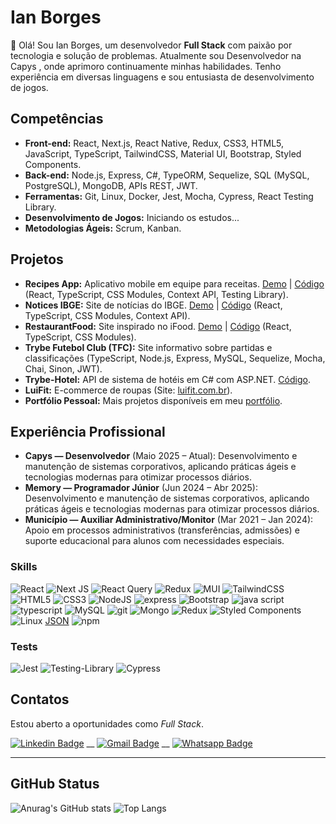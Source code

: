 # Ian Borges

👋 Olá! Sou Ian Borges, um desenvolvedor **Full Stack** com paixão por tecnologia e solução de problemas. Atualmente sou Desenvolvedor na Capys , onde aprimoro continuamente minhas habilidades. Tenho experiência em diversas linguagens e sou entusiasta de desenvolvimento de jogos.

## Competências
- **Front-end:** React, Next.js, React Native, Redux, CSS3, HTML5, JavaScript, TypeScript, TailwindCSS, Material UI, Bootstrap, Styled Components.  
- **Back-end:** Node.js, Express, C#, TypeORM, Sequelize, SQL (MySQL, PostgreSQL), MongoDB, APIs REST, JWT.  
- **Ferramentas:** Git, Linux, Docker, Jest, Mocha, Cypress, React Testing Library.  
- **Desenvolvimento de Jogos:** Iniciando os estudos...  
- **Metodologias Ágeis:** Scrum, Kanban.  

## Projetos
- **Recipes App:** Aplicativo mobile em equipe para receitas. [Demo](https://recipes-project-tau.vercel.app/) | [Código](https://github.com/IanPedroBorges/Recipes) (React, TypeScript, CSS Modules, Context API, Testing Library).  
- **Notices IBGE:** Site de notícias do IBGE. [Demo](https://teste-tecnico-ibge-simulator.vercel.app/) | [Código](https://github.com/IanPedroBorges/TesteTecnico) (React, TypeScript, CSS Modules, Context API).  
- **RestaurantFood:** Site inspirado no iFood. [Demo](https://restaurant-food-rho.vercel.app/) | [Código](https://github.com/IanPedroBorges/RestaurantFood) (React, TypeScript, CSS Modules).  
- **Trybe Futebol Club (TFC):** Site informativo sobre partidas e classificações (TypeScript, Node.js, Express, MySQL, Sequelize, Mocha, Chai, Sinon, JWT).  
- **Trybe-Hotel:** API de sistema de hotéis em C# com ASP.NET. [Código](https://github.com/IanPedroBorges/Trybe-Hotel).  
- **LuiFit:** E-commerce de roupas (Site: [luifit.com.br](http://www.luifit.com.br)).  
- **Portfólio Pessoal:** Mais projetos disponíveis em meu [portfólio](https://ianpedroborges.vercel.app/).

## Experiência Profissional
- **Capys — Desenvolvedor** (Maio 2025 – Atual): Desenvolvimento e manutenção de sistemas corporativos, aplicando práticas ágeis e tecnologias modernas para otimizar processos diários.  
- **Memory — Programador Júnior** (Jun 2024 – Abr 2025): Desenvolvimento e manutenção de sistemas corporativos, aplicando práticas ágeis e tecnologias modernas para otimizar processos diários.  
- **Município — Auxiliar Administrativo/Monitor** (Mar 2021 – Jan 2024): Apoio em processos administrativos (transferências, admissões) e suporte educacional para alunos com necessidades especiais.  


### Skills
![React](https://img.shields.io/badge/react-%2320232a.svg?style=for-the-badge&logo=react&logoColor=%2361DAFB)
![Next JS](https://img.shields.io/badge/Next-black?style=for-the-badge&logo=next.js&logoColor=white)
![React Query](https://img.shields.io/badge/-React%20Query-FF4154?style=for-the-badge&logo=react%20query&logoColor=white)
![Redux](https://img.shields.io/badge/redux-%23593d88.svg?style=for-the-badge&logo=redux&logoColor=white)
![MUI](https://img.shields.io/badge/MUI-%230081CB.svg?style=for-the-badge&logo=mui&logoColor=white)
![TailwindCSS](https://img.shields.io/badge/tailwindcss-%2338B2AC.svg?style=for-the-badge&logo=tailwind-css&logoColor=white)
![HTML5](https://img.shields.io/badge/html5-%23E34F26.svg?style=for-the-badge&logo=html5&logoColor=white)
![CSS3](https://img.shields.io/badge/css3-%231572B6.svg?style=for-the-badge&logo=css3&logoColor=white)
![NodeJS](https://img.shields.io/badge/Node.js-339933?style=for-the-badge&logo=nodedotjs&logoColor=white) ![express](https://img.shields.io/badge/Express.js-000000?style=for-the-badge&logo=express&logoColor=white)  ![Bootstrap](https://img.shields.io/badge/Bootstrap-563D7C?style=for-the-badge&logo=bootstrap&logoColor=white)
![java script](https://img.shields.io/badge/JavaScript-F7DF1E?style=for-the-badge&logo=javascript&logoColor=black)
![typescript](https://img.shields.io/badge/TypeScript-007ACC?style=for-the-badge&logo=typescript&logoColor=white)
![MySQL](https://img.shields.io/badge/MySQL-00000F?style=for-the-badge&logo=mysql&logoColor=white) 
![git](https://img.shields.io/badge/Git-F05032?style=for-the-badge&logo=git&logoColor=white) 
![Mongo](https://img.shields.io/badge/MongoDB-4EA94B?style=for-the-badge&logo=mongodb&logoColor=white) 
![Redux](https://img.shields.io/badge/Redux-764ABC?style=for-the-badge&logo=redux&logoColor=white)
![Styled Components](https://img.shields.io/badge/Styled_Components-3D3D3D?style=for-the-badge&logo=styled-components&logoColor=FEA4E7) 
![Linux](https://img.shields.io/badge/Linux-EFBB21?style=for-the-badge&logo=linux&logoColor=000)
 [JSON](https://img.shields.io/badge/json-5E5C5C?style=for-the-badge&logo=json&logoColor=white) 
 ![npm](https://img.shields.io/badge/npm-CB3837?style=for-the-badge&logo=npm&logoColor=white)
###  Tests
![Jest](https://img.shields.io/badge/-jest-%23C21325?style=for-the-badge&logo=jest&logoColor=white)
![Testing-Library](https://img.shields.io/badge/-TestingLibrary-%23E33332?style=for-the-badge&logo=testing-library&logoColor=white)
![Cypress](https://img.shields.io/badge/Cypress-FFF?style=for-the-badge&logo=cypress&logoColor=25292D)


## Contatos

Estou aberto a oportunidades como <em>Full Stack</em>.

[![Linkedin Badge](https://img.shields.io/badge/-IanBorges-1e66b4?style=flat-square&logo=Linkedin&logoColor=white&link=https://www.linkedin.com/in/ian-borges/)](https://www.linkedin.com/in/ian-borges/) 
__
[![Gmail Badge](https://img.shields.io/badge/-IanBorges-c14438?style=flat-square&logo=Gmail&logoColor=white&link=mailto:ianpborges0@gmail.com)](mailto:ianpborges0@gmail.com)
__
[![Whatsapp Badge](https://img.shields.io/badge/-Whatsapp-00d446?style=flat-square&logo=Whatsapp&logoColor=white&link=https://api.whatsapp.com/send?phone=5521990837905)](https://api.whatsapp.com/send?phone=5533987157144)

<hr>


## GitHub Status

![Anurag's GitHub stats](https://github-readme-stats.vercel.app/api?username=IanPedroBorges&show_icons=true&theme=radical)
![Top Langs](https://github-readme-stats.vercel.app/api/top-langs/?username=IanPedroBorges&layout=compact&theme=radical)



